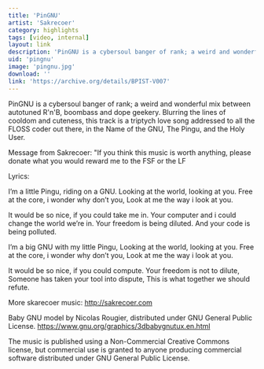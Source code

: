 ```yaml
---
title: 'PinGNU'
artist: 'Sakrecoer'
category: highlights
tags: [video, internal]
layout: link
description: 'PinGNU is a cybersoul banger of rank; a weird and wonderful mix between autotuned R''n''B, boombass and dope geekery. Blurring the lines of cooldom and cuteness, this track is a triptych love song addressed to all the FLOSS coder out there, in the Name of the GNU, The Pingu, and the Holy User.'
uid: 'pingnu'
image: 'pingnu.jpg'
download: ''
link: 'https://archive.org/details/BPIST-V007'
---
```

PinGNU is a cybersoul banger of rank; a weird and wonderful mix between autotuned R'n'B, boombass and dope geekery. Blurring the lines of cooldom and cuteness, this track is a triptych love song addressed to all the FLOSS coder out there, in the Name of the GNU, The Pingu, and the Holy User.

Message from Sakrecoer: "If you think this music is worth anything, please donate what you would reward me to the FSF or the LF

Lyrics:

I’m a little Pingu, riding on a GNU.
Looking at the world, looking at you.
Free at the core, i wonder why don’t you,
Look at me the way i look at you.

It would be so nice,
if you could take me in.
Your computer and i could change the world we’re in.
Your freedom is being diluted.
And your code is being polluted.

I’m a big GNU with my little Pingu,
Looking at the world, looking at you.
Free at the core, i wonder why don’t you,
Look at me the way i look at you.

It would be so nice,
if you could compute.
Your freedom is not to dilute,
Someone has taken your tool into dispute,
This is what together we should refute.

More skarecoer music: http://sakrecoer.com


Baby GNU model by Nicolas Rougier, distributed under GNU General Public License.
https://www.gnu.org/graphics/3dbabygnutux.en.html

The music is published using a Non-Commercial Creative Commons license, but commercial use is granted to anyone producing commercial software distributed under GNU General Public License. 